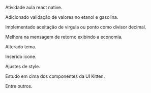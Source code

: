 Atividade aula react native.

Adicionado validação de valores no etanol e gasolina.

Implementado aceitação de virgula ou ponto como divisor decimal.

Melhora na mensagem de retorno exibindo a economia.

Alterado tema.

Inserido icone.

Ajustes de style.

Estudo em cima dos componentes da UI Kitten.

Entre outros.